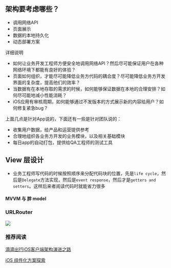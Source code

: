 ## 架构要考虑哪些？

* 调用网络API
* 页面展示
* 数据的本地持久化
* 动态部署方案

详细说明


* 如何让业务开发工程师方便安全地调用网络API？然后尽可能保证用户在各种网络环境下都能有良好的体验？
* 页面如何组织，才能尽可能降低业务方代码的耦合度？尽可能降低业务方开发界面的复杂度，提高他们的效率？
* 当数据有在本地存取的需求的时候，如何能够保证数据在本地的合理安排？如何尽可能地减小性能消耗？
* iOS应用有审核周期，如何能够通过不发版本的方式展示新的内容给用户？如何修复紧急bug？


上面几点是针对App说的，下面还有一些是针对团队说的：

* 收集用户数据，给产品和运营提供参考
* 合理地组织各业务方开发的业务模块，以及相关基础模块
* 每日app的自动打包，提供给QA工程师的测试工具

## View 层设计

* 业务工程师写代码的时候按照顺序来分配代码块的位置，先是`life cycle`，然后是`Delegate`方法实现，然后是`event response`，然后才是`getters and setters`。这样后来者阅读代码时就能省力很多

#### MVVM 与 胖 model


### URLRouter

![](http://upload-images.jianshu.io/upload_images/852671-792c76b5ea5768aa.png?imageMogr2/auto-orient/strip%7CimageView2/2/w/1240)

### 推荐阅读


[滴滴出行iOS客户端架构演进之路](http://chuansong.me/n/2687514)

[iOS 组件化方案探索](http://blog.cnbang.net/tech/3080/)

